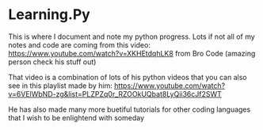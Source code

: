 # Learning.Py
This is where I document and note my python progress.
Lots if not all of my notes and code are coming from this video: https://www.youtube.com/watch?v=XKHEtdqhLK8 from Bro Code (amazing person check his stuff out)

That video is a combination of lots of his python videos that you can also see in this playlist made by him:
https://www.youtube.com/watch?v=6VElWbND-zg&list=PLZPZq0r_RZOOkUQbat8LyQii36cJf2SWT

He has also made many more buetiful tutorials for other coding languages that I wish to be enlightend with someday